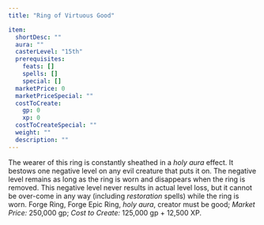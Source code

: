 ```yaml
---
title: "Ring of Virtuous Good"

item:
  shortDesc: ""
  aura: ""
  casterLevel: "15th"
  prerequisites:
    feats: []
    spells: []
    special: []
  marketPrice: 0
  marketPriceSpecial: ""
  costToCreate:
    gp: 0
    xp: 0
  costToCreateSpecial: ""
  weight: ""
  description: ""
---
```

The wearer of this ring is constantly sheathed in a _holy aura_ effect. It bestows one negative level on any evil creature that puts it on. The negative level remains as long as the ring is worn and disappears when the ring is removed. This negative level never results in actual level loss, but it cannot be over-come in any way (including _restoration_ spells) while the ring is worn.
Forge Ring, Forge Epic Ring, _holy aura_, creator must be good; _Market Price:_ 250,000 gp; _Cost to Create:_ 125,000 gp + 12,500 XP.

